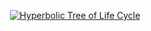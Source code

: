 <!--       src="https://user-images.githubusercontent.com/85039141/206898349-202f83ea-fb61-4e61-899b-903d0a85aeb2.gif" -->
<!-- src="https://user-images.githubusercontent.com/85039141/206898638-5e2d7277-f41e-4d41-9cb9-b77b6641d18a.gif" -->
<p align="center">
  <a href="https://github.com/m-bartlett/hyperbole/blob/main/animate_hyperbolic_tree.py">
    <img
      src="https://user-images.githubusercontent.com/85039141/206899648-f467855a-19a8-4b21-83aa-1be5cdc43cd3.gif"
      alt="Hyperbolic Tree of Life Cycle"
      title="Hyperbolic Tree of Life Cycle"
    >
  </a>
</p>
